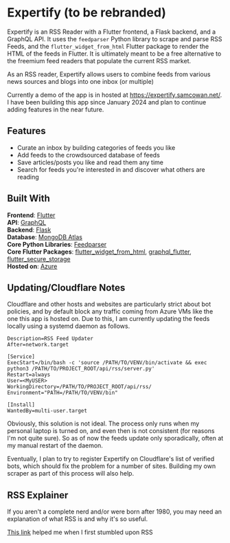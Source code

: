 
# Expertify (to be rebranded)
Expertify is an RSS Reader with a Flutter frontend, a Flask backend, and a GraphQL API. It uses the `feedparser` Python library to scrape and parse RSS Feeds, and the `flutter_widget_from_html` Flutter package to render the HTML of the feeds in Flutter. It is ultimately meant to be a free alternative to the freemium feed readers that populate the current RSS market.

As an RSS reader, Expertify allows users to combine feeds from various news sources and blogs into one inbox (or multiple)

Currently a demo of the app is in hosted at https://expertify.samcowan.net/. I have been building this app since January 2024 and plan to continue adding features in the near future.


## Features

- Curate an inbox by building categories of feeds you like
- Add feeds to the crowdsourced database of feeds
- Save articles/posts you like and read them any time
- Search for feeds you're interested in and discover what others are reading



## Built With

**Frontend**: [Flutter](https://docs.flutter.dev/)  
**API**: [GraphQL](https://graphql.org/)  
**Backend**: [Flask](https://flask.palletsprojects.com/en/3.0.x/)  
**Database**: [MongoDB Atlas](https://www.mongodb.com/docs/atlas/)  
**Core Python Libraries**: [Feedparser](https://feedparser.readthedocs.io/en/latest/)  
**Core Flutter Packages**: [flutter_widget_from_html](https://pub.dev/packages/flutter_widget_from_html), [graphql_flutter](https://pub.dev/packages/graphql_flutter), [flutter_secure_storage](https://pub.dev/packages/flutter_secure_storage)  
**Hosted on**: [Azure](https://learn.microsoft.com/en-us/azure/virtual-machines/)  


## Updating/Cloudflare Notes

Cloudflare and other hosts and websites are particularly strict about bot policies, and by default block any traffic coming from Azure VMs like the one this app is hosted on. Due to this, I am currently updating the feeds locally using a systemd daemon as follows.

```
Description=RSS Feed Updater
After=network.target

[Service]
ExecStart=/bin/bash -c 'source /PATH/TO/VENV/bin/activate && exec python3 /PATH/TO/PROJECT_ROOT/api/rss/server.py'
Restart=always
User=<MyUSER>
WorkingDirectory=/PATH/TO/PROJECT_ROOT/api/rss/
Environment="PATH=/PATH/TO/VENV/bin"

[Install]
WantedBy=multi-user.target
```

Obviously, this solution is not ideal. The process only runs when my personal laptop is turned on, and even then is not consistent (for reasons I'm not quite sure). So as of now the feeds update only sporadically, often at my manual restart of the daemon.

Eventually, I plan to try to register Expertify on Cloudflare's list of verified bots, which should fix the problem for a number of sites. Building my own scraper as part of this process will also help.


## RSS Explainer

If you aren't a complete nerd and/or were born after 1980, you may need an explanation of what RSS is and why it's so useful.

[This link](https://zapier.com/blog/how-to-use-rss-feeds/) helped me when I first stumbled upon RSS
